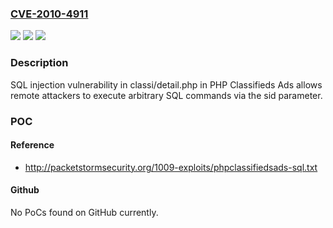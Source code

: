 ### [CVE-2010-4911](https://cve.mitre.org/cgi-bin/cvename.cgi?name=CVE-2010-4911)
![](https://img.shields.io/static/v1?label=Product&message=n%2Fa&color=blue)
![](https://img.shields.io/static/v1?label=Version&message=n%2Fa&color=blue)
![](https://img.shields.io/static/v1?label=Vulnerability&message=n%2Fa&color=brighgreen)

### Description

SQL injection vulnerability in classi/detail.php in PHP Classifieds Ads allows remote attackers to execute arbitrary SQL commands via the sid parameter.

### POC

#### Reference
- http://packetstormsecurity.org/1009-exploits/phpclassifiedsads-sql.txt

#### Github
No PoCs found on GitHub currently.

